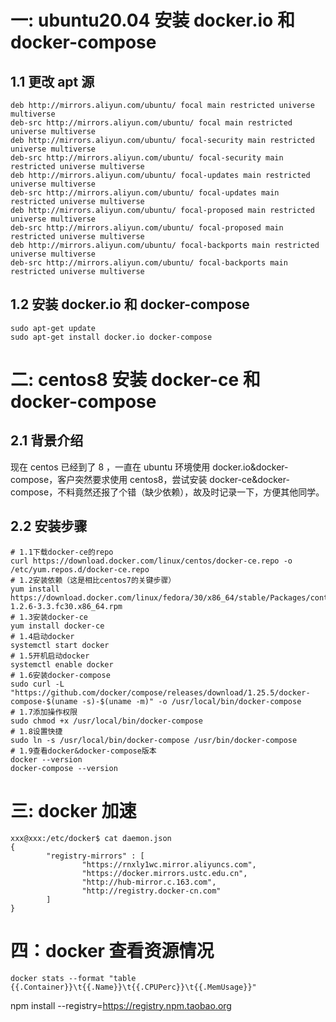 # 一: ubuntu20.04 安装 docker.io 和 docker-compose

## 1.1 更改 apt 源

```shell script
deb http://mirrors.aliyun.com/ubuntu/ focal main restricted universe multiverse
deb-src http://mirrors.aliyun.com/ubuntu/ focal main restricted universe multiverse
deb http://mirrors.aliyun.com/ubuntu/ focal-security main restricted universe multiverse
deb-src http://mirrors.aliyun.com/ubuntu/ focal-security main restricted universe multiverse
deb http://mirrors.aliyun.com/ubuntu/ focal-updates main restricted universe multiverse
deb-src http://mirrors.aliyun.com/ubuntu/ focal-updates main restricted universe multiverse
deb http://mirrors.aliyun.com/ubuntu/ focal-proposed main restricted universe multiverse
deb-src http://mirrors.aliyun.com/ubuntu/ focal-proposed main restricted universe multiverse
deb http://mirrors.aliyun.com/ubuntu/ focal-backports main restricted universe multiverse
deb-src http://mirrors.aliyun.com/ubuntu/ focal-backports main restricted universe multiverse
```

## 1.2 安装 docker.io 和 docker-compose

```shell script
sudo apt-get update
sudo apt-get install docker.io docker-compose
```

# 二: centos8 安装 docker-ce 和 docker-compose

## 2.1 背景介绍

现在 centos 已经到了 8 ，一直在 ubuntu 环境使用 docker.io&docker-compose，客户突然要求使用 centos8，尝试安装 docker-ce&docker-compose，不料竟然还报了个错（缺少依赖），故及时记录一下，方便其他同学。

## 2.2 安装步骤

```shell script
# 1.1下载docker-ce的repo
curl https://download.docker.com/linux/centos/docker-ce.repo -o /etc/yum.repos.d/docker-ce.repo
# 1.2安装依赖（这是相比centos7的关键步骤）
yum install https://download.docker.com/linux/fedora/30/x86_64/stable/Packages/containerd.io-1.2.6-3.3.fc30.x86_64.rpm
# 1.3安装docker-ce
yum install docker-ce
# 1.4启动docker
systemctl start docker
# 1.5开机启动docker
systemctl enable docker
# 1.6安装docker-compose
sudo curl -L "https://github.com/docker/compose/releases/download/1.25.5/docker-compose-$(uname -s)-$(uname -m)" -o /usr/local/bin/docker-compose
# 1.7添加操作权限
sudo chmod +x /usr/local/bin/docker-compose
# 1.8设置快捷
sudo ln -s /usr/local/bin/docker-compose /usr/bin/docker-compose
# 1.9查看docker&docker-compose版本
docker --version
docker-compose --version
```

# 三: docker 加速

```shell script
xxx@xxx:/etc/docker$ cat daemon.json
{
        "registry-mirrors" : [
                "https://rnxly1wc.mirror.aliyuncs.com",
                "https://docker.mirrors.ustc.edu.cn",
                "http://hub-mirror.c.163.com",
                "http://registry.docker-cn.com"
        ]
}
```

# 四：docker 查看资源情况

```shell
docker stats --format "table {{.Container}}\t{{.Name}}\t{{.CPUPerc}}\t{{.MemUsage}}"
```

npm install --registry=https://registry.npm.taobao.org

